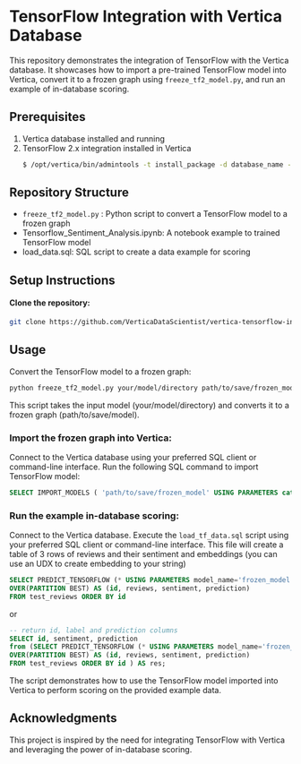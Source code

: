 # TensorFlow Integration with Vertica Database
This repository demonstrates the integration of TensorFlow with the Vertica database. It showcases how to import a pre-trained TensorFlow model into Vertica, convert it to a frozen graph using `freeze_tf2_model.py`, and run an example of in-database scoring.

## Prerequisites
1. Vertica database installed and running
2. TensorFlow 2.x integration installed in Vertica
    ```bash
    $ /opt/vertica/bin/admintools -t install_package -d database_name -p 'password' --package TFIntegration
    ```

## Repository Structure
- `freeze_tf2_model.py` : Python script to convert a TensorFlow model to a frozen graph
- Tensorflow_Sentiment_Analysis.ipynb: A notebook example to trained TensorFlow model
- load_data.sql: SQL script to create a data example for scoring


## Setup Instructions
#### Clone the repository:

```bash
git clone https://github.com/VerticaDataScientist/vertica-tensorflow-integration.git
```

## Usage

Convert the TensorFlow model to a frozen graph:

```bash
python freeze_tf2_model.py your/model/directory path/to/save/frozen_model
```
This script takes the input model (your/model/directory) and converts it to a frozen graph (path/to/save/model).

### Import the frozen graph into Vertica:

Connect to the Vertica database using your preferred SQL client or command-line interface.
Run the following SQL command to import TensorFlow model:

```sql
SELECT IMPORT_MODELS ( 'path/to/save/frozen_model' USING PARAMETERS category='TENSORFLOW');
```
### Run the example in-database scoring:

Connect to the Vertica database.
Execute the `load_tf_data.sql` script using your preferred SQL client or command-line interface. This file will create a table of 3 rows of reviews and their sentiment and embeddings (you can use an UDX to create embedding to your string)

```sql
SELECT PREDICT_TENSORFLOW (* USING PARAMETERS model_name='frozen_model', num_passthru_cols=3) 
OVER(PARTITION BEST) AS (id, reviews, sentiment, prediction) 
FROM test_reviews ORDER BY id
```
or

```sql
-- return id, label and prediction columns
SELECT id, sentiment, prediction
from (SELECT PREDICT_TENSORFLOW (* USING PARAMETERS model_name='frozen_model', num_passthru_cols=3) 
OVER(PARTITION BEST) AS (id, reviews, sentiment, prediction) 
FROM test_reviews ORDER BY id ) AS res;
```

The script demonstrates how to use the TensorFlow model imported into Vertica to perform scoring on the provided example data.

## Acknowledgments
This project is inspired by the need for integrating TensorFlow with Vertica and leveraging the power of in-database scoring.